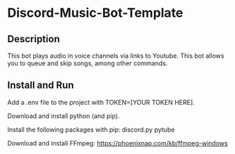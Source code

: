 # Discord-Music-Bot-Template

## Description

This bot plays audio in voice channels via links to Youtube. 
This bot allows you to queue and skip songs, among other commands. 

## Install and Run

Add a .env file to the project with TOKEN=[YOUR TOKEN HERE].

Download and install python (and pip).

Install the following packages with pip:
    discord.py
    pytube

Download and install FFmpeg: https://phoenixnap.com/kb/ffmpeg-windows 